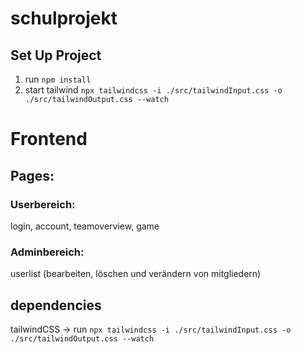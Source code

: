 # schulprojekt

## Set Up Project

1. run `npm install`
2. start tailwind `npx tailwindcss -i ./src/tailwindInput.css -o ./src/tailwindOutput.css --watch`

# Frontend

## Pages:

### Userbereich:
login, account, teamoverview, game

### Adminbereich:
userlist (bearbeiten, löschen und verändern von mitgliedern)

## dependencies
tailwindCSS -> run `npx tailwindcss -i ./src/tailwindInput.css -o ./src/tailwindOutput.css --watch`